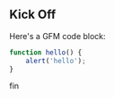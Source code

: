 ---
---

Kick Off
--------

Here's a GFM code block:

```js
function hello() {
	alert('hello');
}
```


fin
